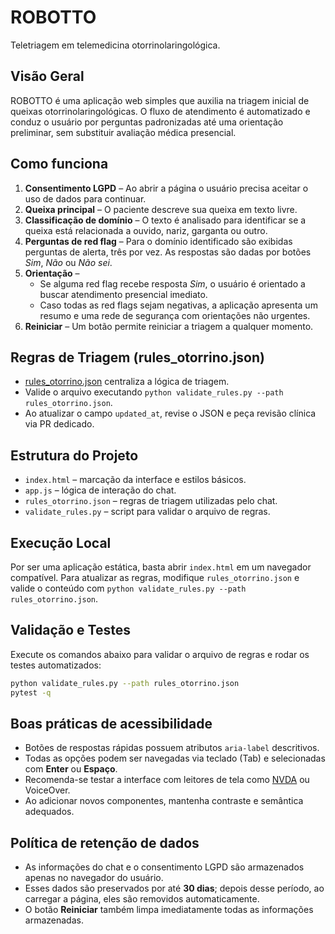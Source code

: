 # ROBOTTO

Teletriagem em telemedicina otorrinolaringológica.

## Visão Geral

ROBOTTO é uma aplicação web simples que auxilia na triagem inicial de queixas
otorrinolaringológicas. O fluxo de atendimento é automatizado e conduz o
usuário por perguntas padronizadas até uma orientação preliminar, sem substituir
avaliação médica presencial.

## Como funciona

1. **Consentimento LGPD** – Ao abrir a página o usuário precisa aceitar o uso de
   dados para continuar.
2. **Queixa principal** – O paciente descreve sua queixa em texto livre.
3. **Classificação de domínio** – O texto é analisado para identificar se a
   queixa está relacionada a ouvido, nariz, garganta ou outro.
4. **Perguntas de red flag** – Para o domínio identificado são exibidas perguntas
   de alerta, três por vez. As respostas são dadas por botões *Sim*, *Não* ou
   *Não sei*.
5. **Orientação** –
   - Se alguma red flag recebe resposta *Sim*, o usuário é orientado a buscar
     atendimento presencial imediato.
   - Caso todas as red flags sejam negativas, a aplicação apresenta um resumo e
     uma rede de segurança com orientações não urgentes.
6. **Reiniciar** – Um botão permite reiniciar a triagem a qualquer momento.

## Regras de Triagem (rules_otorrino.json)

- [rules_otorrino.json](./rules_otorrino.json) centraliza a lógica de triagem.
- Valide o arquivo executando `python validate_rules.py --path rules_otorrino.json`.
- Ao atualizar o campo `updated_at`, revise o JSON e peça revisão clínica via
  PR dedicado.

## Estrutura do Projeto

- `index.html` – marcação da interface e estilos básicos.
- `app.js` – lógica de interação do chat.
- `rules_otorrino.json` – regras de triagem utilizadas pelo chat.
- `validate_rules.py` – script para validar o arquivo de regras.

## Execução Local

Por ser uma aplicação estática, basta abrir `index.html` em um navegador
compatível. Para atualizar as regras, modifique `rules_otorrino.json` e valide o
conteúdo com `python validate_rules.py --path rules_otorrino.json`.

## Validação e Testes

Execute os comandos abaixo para validar o arquivo de regras e rodar os testes automatizados:

```bash
python validate_rules.py --path rules_otorrino.json
pytest -q
```

## Boas práticas de acessibilidade

- Botões de respostas rápidas possuem atributos `aria-label` descritivos.
- Todas as opções podem ser navegadas via teclado (Tab) e selecionadas com **Enter** ou **Espaço**.
- Recomenda-se testar a interface com leitores de tela como [NVDA](https://www.nvaccess.org/) ou VoiceOver.
- Ao adicionar novos componentes, mantenha contraste e semântica adequados.

## Política de retenção de dados

- As informações do chat e o consentimento LGPD são armazenados apenas no
  navegador do usuário.
- Esses dados são preservados por até **30 dias**; depois desse período, ao
  carregar a página, eles são removidos automaticamente.
- O botão **Reiniciar** também limpa imediatamente todas as informações
  armazenadas.

